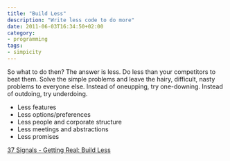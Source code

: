 ```yaml
---
title: "Build Less"
description: "Write less code to do more"
date: 2011-06-03T16:34:50+02:00
category:
- programming
tags:
- simpicity
---
```

So what to do then? The answer is less. Do less than your competitors to beat them. Solve the simple problems and leave the hairy, difficult, nasty problems to everyone else. Instead of oneupping, try one-downing. Instead of outdoing, try underdoing.

* Less features
* Less options/preferences
* Less people and corporate structure
* Less meetings and abstractions
* Less promises

[37 Signals - Getting Real: Build Less](http://gettingreal.37signals.com/ch02_Build_Less.php)
